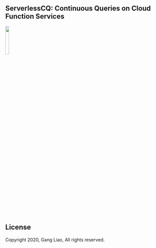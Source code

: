 ## ServerlessCQ: Continuous Queries on Cloud Function Services

<img src="https://i.imgur.com/NWgvrwh.png" width=15%>


## License 

Copyright 2020, Gang Liao, All rights reserved.
